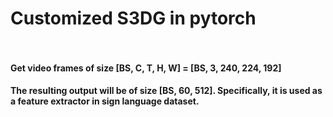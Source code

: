 # Customized S3DG in pytorch <br><br>
#### Get video frames of size [BS, C, T, H, W] = [BS, 3, 240, 224, 192]<br>
#### The resulting output will be of size [BS, 60, 512]. Specifically, it is used as a feature extractor in sign language dataset. <br>

